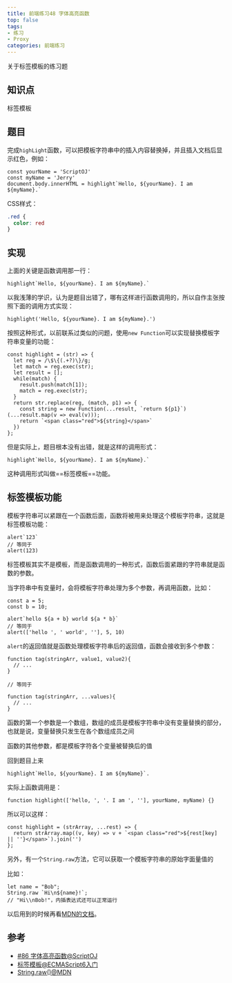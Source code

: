 ```yaml
---
title: 前端练习48 字体高亮函数
top: false
tags:
- 练习
- Proxy
categories: 前端练习
---
```


关于标签模板的练习题

<!-- more -->

## 知识点

标签模板

## 题目

完成`highLight`函数，可以把模板字符串中的插入内容替换掉，并且插入文档后显示红色，例如：

```JS
const yourName = 'ScriptOJ'
const myName = 'Jerry'
document.body.innerHTML = highlight`Hello, ${yourName}. I am ${myName}.`
```
CSS样式：

```CSS
.red {
  color: red
}
```

## 实现

上面的关键是函数调用那一行：

```JS
highlight`Hello, ${yourName}. I am ${myName}.`
```
以我浅薄的学识，认为是题目出错了，哪有这样进行函数调用的，所以自作主张按照下面的调用方式实现：

```JS
highlight('Hello, ${yourName}. I am ${myName}.')
```
按照这种形式，以前联系过类似的问题，使用`new Function`可以实现替换模板字符串变量的功能：

```JS
const highlight = (str) => {
  let reg = /\$\{(.+?)\}/g;
  let match = reg.exec(str);
  let result = [];
  while(match) {
    result.push(match[1]);
    match = reg.exec(str);
  }
  return str.replace(reg, (match, p1) => {
    const string = new Function(...result, `return ${p1}`)(...result.map(v => eval(v)));
    return `<span class="red">${string}</span>`
  })
};
```

但是实际上，题目根本没有出错，就是这样的调用形式：

```JS
highlight`Hello, ${yourName}. I am ${myName}.`
```

这种调用形式叫做==标签模板==功能。

## 标签模板功能

模板字符串可以紧跟在一个函数后面，函数将被用来处理这个模板字符串，这就是标签模板功能：

```JS
alert`123`
// 等同于
alert(123)
```
标签模板其实不是模板，而是函数调用的一种形式，函数后面紧跟的字符串就是函数的参数。

当字符串中有变量时，会将模板字符串处理为多个参数，再调用函数，比如：

```JS
const a = 5;
const b = 10;

alert`hello ${a + b} world ${a * b}`
// 等同于
alert(['hello ', ' world', ''], 5, 10)
```
`alert`的返回值就是函数处理模板字符串后的返回值，函数会接收到多个参数：

```JS
function tag(stringArr, value1, value2){
  // ...
}

// 等同于

function tag(stringArr, ...values){
  // ...
}
```
函数的第一个参数是一个数组，数组的成员是模板字符串中没有变量替换的部分，也就是说，变量替换只发生在各个数组成员之间

函数的其他参数，都是模板字符各个变量被替换后的值

回到题目上来

```JS
highlight`Hello, ${yourName}. I am ${myName}`.
```
实际上函数调用是：

```JS
function highlight(['hello, ', '. I am ', ''], yourName, myName) {}
```
所以可以这样：

```JS
const highlight = (strArray, ...rest) => {
  return strArray.map((v, key) => v + `<span class="red">${rest[key] || ''}</span>`).join('')
};
```
另外，有一个`String.raw`方法，它可以获取一个模板字符串的原始字面量值的

比如：

```JS
let name = "Bob";
String.raw `Hi\n${name}!`;             
// "Hi\\nBob!"，内插表达式还可以正常运行
```
以后用到的时候再看[MDN的文档](https://developer.mozilla.org/zh-CN/docs/Web/JavaScript/Reference/Global_Objects/String/raw)。

## 参考
- [#86 字体高亮函数@ScriptOJ](http://scriptoj.mangojuice.top/problems/86)
- [标签模板@ECMAScript6入门](http://es6.ruanyifeng.com/#docs/string#%E6%A0%87%E7%AD%BE%E6%A8%A1%E6%9D%BF)
- [String.raw()@MDN](https://developer.mozilla.org/zh-CN/docs/Web/JavaScript/Reference/Global_Objects/String/raw)
